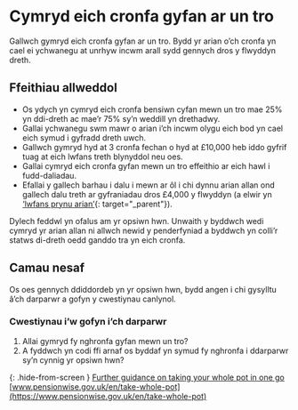 # Cymryd eich cronfa gyfan ar un tro

Gallwch gymryd eich cronfa gyfan ar un tro. Bydd yr arian o’ch cronfa yn cael ei ychwanegu at unrhyw incwm arall sydd gennych dros y flwyddyn dreth.

## Ffeithiau allweddol

* Os ydych yn cymryd eich cronfa bensiwn cyfan mewn un tro mae 25% yn ddi-dreth ac mae’r 75% sy’n weddill yn drethadwy.
* Gallai ychwanegu swm mawr o arian i’ch incwm olygu eich bod yn cael eich symud i gyfradd dreth uwch.
* Gallwch gymryd hyd at 3 cronfa fechan o hyd at £10,000 heb iddo gyfrif tuag at eich lwfans treth blynyddol neu oes.
* Gallai cymryd eich cronfa gyfan mewn un tro effeithio ar eich hawl i fudd-daliadau.
* Efallai y gallech barhau i dalu i mewn ar ôl i chi dynnu arian allan ond gallech dalu treth ar gyfraniadau dros £4,000 y flwyddyn (a elwir yn [‘lwfans prynu arian’](https://www.gov.uk/tax-on-your-private-pension/annual-allowance#lower-allowance-if-you-take-money-from-a-pension-pot){: target="_parent"}).

Dylech feddwl yn ofalus am yr opsiwn hwn. Unwaith y byddwch wedi cymryd yr arian allan ni allwch newid y penderfyniad a byddwch yn colli’r statws di-dreth oedd ganddo tra yn eich cronfa.  

## Camau nesaf

Os oes gennych ddiddordeb yn yr opsiwn hwn, bydd angen i chi gysylltu â’ch darparwr a gofyn y cwestiynau canlynol.

###  Cwestiynau i’w gofyn i’ch darparwr

1. Allai gymryd fy nghronfa gyfan mewn un tro?
2. A fyddwch yn codi ffi arnaf os byddaf yn symud fy nghronfa i ddarparwr sy’n cynnig yr opsiwn hwn?

{: .hide-from-screen }
[Further guidance on taking your whole pot in one go](https://www.pensionwise.gov.uk/en/take-whole-pot)<br>
[www.pensionwise.gov.uk/en/take-whole-pot](https://www.pensionwise.gov.uk/en/take-whole-pot)
